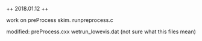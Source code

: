++ 2018.01.12 ++

work on preProcess skim.
runpreprocess.c

modified: 
preProcess.cxx
wetrun_lowevis.dat   (not sure what this files mean)


